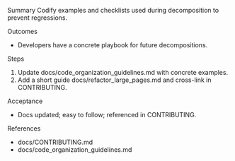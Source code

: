 Summary
Codify examples and checklists used during decomposition to prevent regressions.

Outcomes
- Developers have a concrete playbook for future decompositions.

Steps
1) Update docs/code_organization_guidelines.md with concrete examples.
2) Add a short guide docs/refactor_large_pages.md and cross-link in CONTRIBUTING.

Acceptance
- Docs updated; easy to follow; referenced in CONTRIBUTING.

References
- docs/CONTRIBUTING.md
- docs/code_organization_guidelines.md